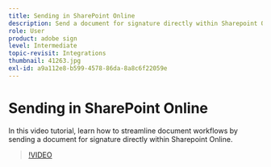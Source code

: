 ```yaml
---
title: Sending in SharePoint Online
description: Send a document for signature directly within Sharepoint Online
role: User
product: adobe sign
level: Intermediate
topic-revisit: Integrations
thumbnail: 41263.jpg
exl-id: a9a112e8-b599-4578-86da-8a8c6f22059e
---
```

# Sending in SharePoint Online

In this video tutorial, learn how to streamline document workflows by sending a document for signature directly within Sharepoint Online.

>[!VIDEO](https://video.tv.adobe.com/v/41263?hidetitle=true)
